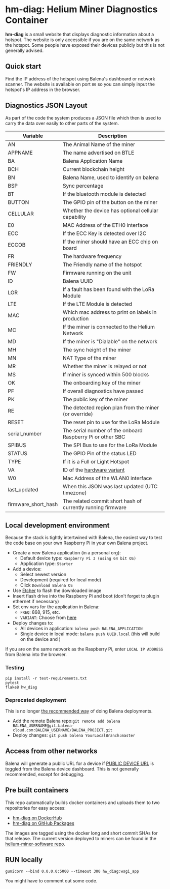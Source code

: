 # hm-diag: Helium Miner Diagnostics Container

**hm-diag** is a small website that displays diagnostic information about a hotspot.
The website is only accessible if you are on the same network as the hotspot.
Some people have exposed their devices publicly but this is not generally advised.

## Quick start

Find the IP address of the hotspot using Balena's dashboard or network scanner.
The website is available on port `80` so you can simply input the hotspot's
IP address in the browser.

## Diagnostics JSON Layout

As part of the code the system produces a JSON file which then is used to carry the data over easily to other parts of the system.

| Variable | Description |
| --- | --- |
| AN | The Animal Name of the miner |
| APPNAME | The name advertised on BTLE |
| BA | Balena Application Name |
| BCH | Current blockchain height |
| BN | Balena Name, used to identify on balena |
| BSP | Sync percentage |
| BT | If the bluetooth module is detected |
| BUTTON | The GPIO pin of the button on the miner |
| CELLULAR | Whether the device has optional cellular capability |
| E0 | MAC Address of the ETH0 interface |
| ECC | If the ECC Key is detected over I2C |
| ECCOB | If the miner should have an ECC chip on board |
| FR | The hardware frequency |
| FRIENDLY | The Friendly name of the hotspot |
| FW | Firmware running on the unit |
| ID | Balena UUID |
| LOR | If a fault has been found with the LoRa Module |
| LTE | If the LTE Module is detected |
| MAC | Which mac address to print on labels in production |
| MC | If the miner is connected to the Helium Network |
| MD | If the miner is "Dialable" on the network |
| MH | The sync height of the miner |
| MN | NAT Type of the miner |
| MR | Whether the miner is relayed or not |
| MS | If miner is synced within 500 blocks |
| OK | The onboarding key of the miner |
| PF | If overall diagnostics have passed |
| PK | The public key of the miner |
| RE | The detected region plan from the miner (or override) |
| RESET | The reset pin to use for the LoRa Module |
| serial_number | The serial number of the onboard Raspberry Pi or other SBC |
| SPIBUS | The SPI Bus to use for the LoRa Module |
| STATUS | The GPIO Pin of the status LED |
| TYPE | If it is a Full or Light Hotspot |
| VA | ID of the [hardware variant](https://github.com/NebraLtd/hm-pyhelper/blob/master/hm_pyhelper/hardware_definitions.py) |
| W0 | Mac Address of the WLAN0 interface |
| last_updated | When this JSON was last updated (UTC timezone) |
| firmware_short_hash | The related commit short hash of currently running firmware |

## Local development environment

Because the stack is tightly intertwined with Balena, the easiest way to test the code base on your own Raspberry Pi in your own Balena project.

* Create a new Balena application (in a personal org):
    * Default device type: `Raspberry Pi 3 (using 64 bit OS)`
    * Application type: `Starter`
* Add a device:
    * Select newest version
    * Development (required for local mode)
    * Click `Download Balena OS`
* Use [Etcher](https://www.balena.io/etcher/) to flash the downloaded image
* Insert flash drive into the Raspberry Pi and boot (don't forget to plugin ethernet if necessary)
* Set env vars for the application in Balena:
    * `FREQ`: 868, 915, etc.
    * `VARIANT`: Choose from [here](https://github.com/NebraLtd/helium-hardware-definitions/blob/master/src/hm_hardware_defs/variant.py)
* Deploy changes to:
    * All devices in application: `balena push BALENA_APPLICATION`
    * Single device in local mode: `balena push UUID.local` (this will build on the device and )

If you are on the same network as the Raspberry Pi, enter `LOCAL IP ADDRESS` from Balena into the browser.

### Testing

```
pip install -r test-requirements.txt
pytest
flake8 hw_diag
```

### Deprecated deployment
This is no longer [the recommended way](https://www.balena.io/docs/learn/deploy/deployment/#overview) of doing Balena deployments.

* Add the remote Balena repo:`git remote add balena BALENA_USERNAME@git.balena-cloud.com:BALENA_USERNAME/BALENA_PROJECT.git`
* Deploy changes: `git push balena YourLocalBranch:master`

## Access from other networks

Balena will generate a public URL for a device if [PUBLIC DEVICE URL](https://www.balena.io/docs/learn/manage/actions/#enable-public-device-url) is toggled from the Balena device dashboard. This is not generally recommended, except for debugging.

## Pre built containers

This repo automatically builds docker containers and uploads them to two repositories for easy access:
- [hm-diag on DockerHub](https://hub.docker.com/r/nebraltd/hm-diag)
- [hm-diag on GitHub Packages](https://github.com/NebraLtd/hm-diag/pkgs/container/hm-diag)

The images are tagged using the docker long and short commit SHAs for that release. The current version deployed to miners can be found in the [helium-miner-software repo](https://github.com/NebraLtd/helium-miner-software/blob/production/docker-compose.yml).

## RUN locally
```
gunicorn --bind 0.0.0.0:5000 --timeout 300 hw_diag:wsgi_app
```
You might have to comment out some code.
